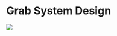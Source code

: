 # Grab System Design
<img src="https://github.com/user-attachments/assets/e41b198b-57a7-403d-9081-ab880ff69a9c" />
